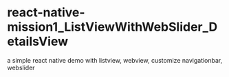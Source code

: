 # react-native-mission1_ListViewWithWebSlider_DetailsView
a simple react native demo with listview, webview, customize navigationbar, webslider
